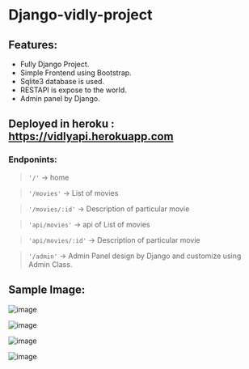 # Django-vidly-project

## Features:

* Fully Django Project.
* Simple Frontend using Bootstrap.
* Sqlite3 database is used.
* RESTAPI is expose to the world.
* Admin panel by Django.


## Deployed in heroku : https://vidlyapi.herokuapp.com

### Endponints:
> `'/'` -> home

> `'/movies'` -> List of movies

> `'/movies/:id'` -> Description of particular movie

> `'api/movies'` -> api of List of movies

> `'api/movies/:id'` -> Description of particular movie

> `'/admin'` -> Admin Panel design by Django and customize using Admin Class.

## Sample Image:


![image](https://user-images.githubusercontent.com/56645805/113847461-21fc7500-97b5-11eb-81e8-c9d69ec49805.png)



![image](https://user-images.githubusercontent.com/56645805/113847563-3b9dbc80-97b5-11eb-8415-d7fdd493a4b7.png)




![image](https://user-images.githubusercontent.com/56645805/113847662-53754080-97b5-11eb-959d-2cadc1b3f34c.png)




![image](https://user-images.githubusercontent.com/56645805/113847783-70aa0f00-97b5-11eb-990f-f4b36ac709cf.png)
